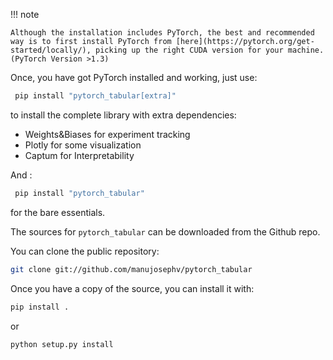 !!! note

    Although the installation includes PyTorch, the best and recommended way is to first install PyTorch from [here](https://pytorch.org/get-started/locally/), picking up the right CUDA version for your machine. (PyTorch Version >1.3)

Once, you have got PyTorch installed and working, just use:

```bash
 pip install "pytorch_tabular[extra]"
```

to install the complete library with extra dependencies:

- Weights&Biases for experiment tracking
- Plotly for some visualization
- Captum for Interpretability

And :

``` bash
 pip install "pytorch_tabular"
```

for the bare essentials.

The sources for `pytorch_tabular` can be downloaded from the Github repo.

You can clone the public repository:

``` bash
git clone git://github.com/manujosephv/pytorch_tabular
```

Once you have a copy of the source, you can install it with:

``` bash
pip install .
```

or

``` bash
python setup.py install
```
